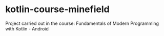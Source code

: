 # kotlin-course-minefield
Project carried out in the course: Fundamentals of Modern Programming with Kotlin - Android
